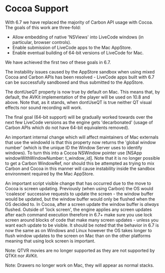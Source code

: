 # Cocoa Support
With 6.7 we have replaced the majority of Carbon API usage with Cocoa. The goals of this work are three-fold:
* Allow embedding of native 'NSViews' into LiveCode windows (in particular, browser controls).
* Enable submission of LiveCode apps to the Mac AppStore.
* Enable eventual building of 64-bit versions of LiveCode for Mac.

We have achieved the first two of these goals in 6.7.

The instability issues caused by the AppStore sandbox when using mixed Cocoa and Carbon APIs has been resolved - LiveCode apps built with 6.7 can be successfully sandboxed and thus submitted to the AppStore.

The dontUseQT property is now true by default on Mac. This means that, by default, the AVKit implementation of the player will be used on 10.8 and above. Note that, as it stands, when dontUseQT is true neither QT visual effects nor sound recording will work.

The final goal (64-bit support) will be gradually worked towards over the next few LiveCode versions as the engine gets 'decarbonated' (usage of Carbon APIs which do not have 64-bit equivalents removed).

An important internal change which will affect maintainers of Mac externals that use the windowId is that this property now returns the 'global window number' (which is the unique ID the Window Server uses to identify windows). To turn this into a Cocoa NSWindow pointer use [NSApp windowWithWindowNumber: t_window_id]. Note that it is no longer possible to get a Carbon WindowRef, nor should this be attempted as trying to mix Carbon and Cocoa in this manner will cause instability inside the sandbox environment required by the Mac AppStore.

An important script visible change that has occurred due to the move to Cocoa is screen updating. Previously (when using Carbon) the OS would 'coalesce' successive requests to update the screen - the window buffer would be updated, but the window buffer would only be flushed when the OS decided to. In Cocoa, after a screen update the window buffer is *always* flushed. Outside of 'lock screen', the engine applies any screen updates after each command execution therefore in 6.7+ make sure you use lock screen around blocks of code that make many screen updates - unless you want each update to be visible. It should be noted that the behavior in 6.7 is now the same as on Windows and Linux however the OS takes longer to flush window updates to the screen on Mac than on the other platforms meaning that using lock screen is important.

Note: QTVR movies are no longer supported as they are not supported by QTKit nor AVKit.

Note: Drawers no longer work on Mac, they will appear as normal stacks.
